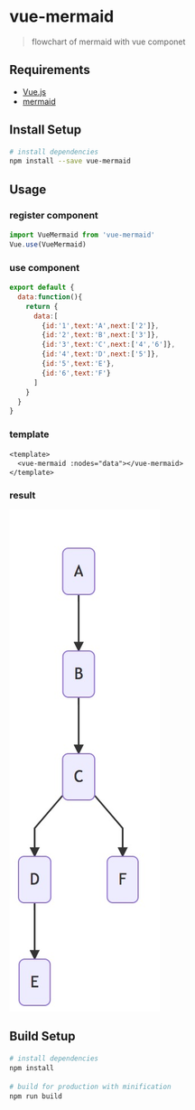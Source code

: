 # vue-mermaid

> flowchart of mermaid with vue componet

## Requirements

- [Vue.js](https://github.com/vuejs/vue)
- [mermaid](https://github.com/knsv/mermaid)

## Install Setup

``` bash
# install dependencies
npm install --save vue-mermaid

```

## Usage

### register component

```js
import VueMermaid from 'vue-mermaid'
Vue.use(VueMermaid)
```

### use component

```js
export default {
  data:function(){
    return {
      data:[
        {id:'1',text:'A',next:['2']},
        {id:'2',text:'B',next:['3']},
        {id:'3',text:'C',next:['4','6']},
        {id:'4',text:'D',next:['5']},
        {id:'5',text:'E'},
        {id:'6',text:'F'}
      ]
    }
  }
}
```

### template

```vue
<template>
  <vue-mermaid :nodes="data"></vue-mermaid>
</template>
```

### result

![Flowchart](./img/flow.jpg)

## Build Setup

``` bash
# install dependencies
npm install

# build for production with minification
npm run build
```
